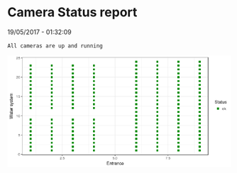 Camera Status report
================
19/05/2017 - 01:32:09

    All cameras are up and running

![](camreport_files/figure-markdown_github/unnamed-chunk-2-1.png)
